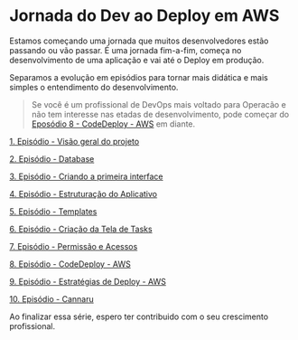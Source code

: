 # Jornada do Dev ao Deploy em AWS

Estamos começando uma jornada que muitos desenvolvedores estão passando ou vão passar. É uma jornada fim-a-fim, começa no desenvolvimento de uma aplicação e vai até o Deploy em produção.

Separamos a evolução em episódios para tornar mais didática e mais simples o entendimento do desenvolvimento.

> Se você é um profissional de DevOps mais voltado para Operacão e não tem interesse nas etadas de desenvolvimento, pode começar do [Eposódio 8 - CodeDeploy - AWS](ep4.md) em diante.

[1. Episódio - Visão geral do projeto](ep1.md)

[2. Episódio - Database](ep2.md)

[3. Episódio - Criando a primeira interface](ep3.md)

[4. Episódio - Estruturação do Aplicativo](ep4.md)

[5. Episódio - Templates](ep4.md)

[6. Episódio - Criação da Tela de Tasks](ep5.md)

[7. Episódio - Permissão e Acessos](ep4.md)

[8. Episódio - CodeDeploy - AWS](ep4.md)

[9. Episódio - Estratégias de Deploy - AWS](ep4.md)

[10. Episódio - Cannaru]()

Ao finalizar essa série, espero ter contribuido com o seu crescimento profissional.